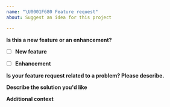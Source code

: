 ```yaml
---
name: "\U0001F680 Feature request"
about: Suggest an idea for this project

---
```


<!--
Thank you for suggesting an idea to make js-tools better.
Please fill in as much of the template below as you're able.
-->

**Is this a new feature or an enhancement?**
 - [ ] **New feature**
 - [ ] **Enhancement**


**Is your feature request related to a problem? Please describe.**

<!--
A clear and concise description of what the problem is. Ex. I'm always frustrated when [...]
-->

**Describe the solution you'd like**

<!--
A clear and concise description of what you want to happen.
-->

**Additional context**
<!--
Add any other context or screenshots about the feature request here.--
-->

